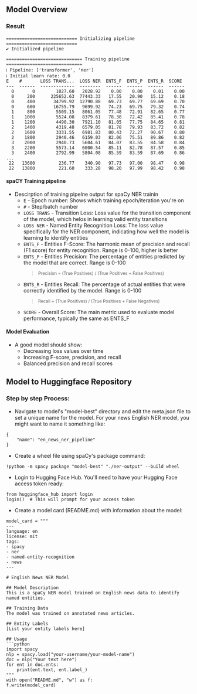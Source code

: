 ## Model Overview

### Result

```
=========================== Initializing pipeline ===========================
✔ Initialized pipeline

============================= Training pipeline =============================
ℹ Pipeline: ['transformer', 'ner']
ℹ Initial learn rate: 0.0
E    #       LOSS TRANS...  LOSS NER  ENTS_F  ENTS_P  ENTS_R  SCORE 
---  ------  -------------  --------  ------  ------  ------  ------
  0       0        1027.60   2028.92    0.00    0.00    0.01    0.00
  0     200      225652.63  77443.33   17.55   20.90   15.12    0.18
  0     400       34799.92  12790.88   69.73   69.77   69.69    0.70
  0     600       16755.79   9699.92   74.23   69.75   79.32    0.74
  1     800        5509.15   8061.05   77.48   72.91   82.65    0.77
  1    1000        5524.08   8379.61   78.38   72.42   85.41    0.78
  1    1200        4490.30   7921.10   81.05   77.75   84.65    0.81
  2    1400        4319.48   6579.05   81.78   79.93   83.72    0.82
  2    1600        3331.55   6981.83   80.43   72.27   90.67    0.80
  2    1800        2940.46   6159.03   82.06   75.51   89.86    0.82
  3    2000        2940.73   5604.61   84.07   83.55   84.58    0.84
  3    2200        5573.14   6000.54   85.11   82.78   87.57    0.85
  3    2400        2792.99   5804.08   85.59   83.59   87.69    0.86
...
 22   13600         236.77    340.90   97.73   97.00   98.47    0.98
 22   13800         221.60    333.28   98.20   97.99   98.42    0.98
 ```

#### spaCY Training pipeline
- Descirption of training pipelne output for spaCy NER trainin
  - ```E``` - Epoch number: Shows which training epoch/iteration you're on
  - ```#``` - Step/batch number
  - ```LOSS TRANS``` - Transition Loss: Loss value for the transition component of the model, which helos in learning valid entity transitions
  - ```LOSS NER``` - Named Entity Recognition Loss: The loss value specifically for the NER component, indicating how well the model is learning to identify entities
  - ```ENTS_F``` -  Entities F-Score: The harmonic mean of precision and recall (F1 score) for entity recognition. Range is 0-100, higher is better
  - ```ENTS_P``` -  Entities Precision: The percentage of entities predicted by the model that are correct. Range is 0-100
    > <sup> Precision = (True Positives) / (True Positives + False Positives)
  - ```ENTS_R``` - Entities Recall: The percentage of actual entities that were correctly identified by the model. Range is 0-100
    > <sup> Recall = (True Positives) / (True Positives + False Negatives)
  - ```SCORE``` - Overall Score: The main metric used to evaluate model performance, typically the same as ENTS_F

#### Model Evaluation
- A good model should show:
  - Decreasing loss values over time
  - Increasing F-score, precision, and recall
  - Balanced precision and recall scores

## Model to Huggingface Repository
### Step by step Process:
- Navigate to model's "model-best" directory and edit the meta.json file to set a unique name for the model. For your news English NER model, you might want to name it something like:
```
{
    "name": "en_news_ner_pipeline"
}
```
- Create a wheel file using spaCy's package command:
```
!python -m spacy package "model-best" "./ner-output" --build wheel
```
- Login to Hugging Face Hub. You'll need to have your Hugging Face access token ready:
```
from huggingface_hub import login
login()  # This will prompt for your access token
```
- Create a model card (README.md) with information about the model:
```
model_card = """
---
language: en
license: mit
tags:
- spacy
- ner
- named-entity-recognition
- news
---

# English News NER Model

## Model Description
This is a spaCy NER model trained on English news data to identify named entities.

## Training Data
The model was trained on annotated news articles.

## Entity Labels
[List your entity labels here]

## Usage
```python
import spacy
nlp = spacy.load("your-username/your-model-name")
doc = nlp("Your text here")
for ent in doc.ents:
    print(ent.text, ent.label_)
"""
with open("README.md", "w") as f:
f.write(model_card)

```